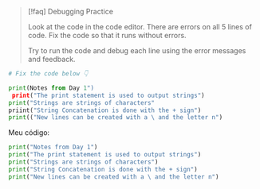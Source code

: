 
> [!faq] Debugging Practice
> 
> Look at the code in the code editor. There are errors on all 5 lines of code. Fix the code so that it runs without errors.
> 
> Try to run the code and debug each line using the error messages and feedback.

```python
# Fix the code below 👇

print(Notes from Day 1")
 print("The print statement is used to output strings")
print("Strings are strings of characters"
priint("String Concatenation is done with the + sign")
print(("New lines can be created with a \ and the letter n")
```

Meu código:

```python
print("Notes from Day 1")
print("The print statement is used to output strings")
print("Strings are strings of characters")
print("String Concatenation is done with the + sign")
print("New lines can be created with a \ and the letter n")
```

